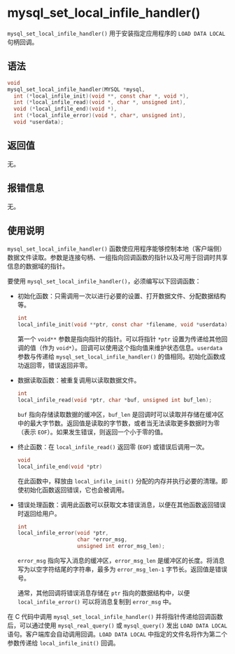 mysql_set_local_infile_handler() 
=====================================================

`mysql_set_local_infile_handler()` 用于安装指定应用程序的 `LOAD DATA LOCAL` 句柄回调。

语法 
-----------------------

```c
void
mysql_set_local_infile_handler(MYSQL *mysql,
  int (*local_infile_init)(void **, const char *, void *),
  int (*local_infile_read)(void *, char *, unsigned int),
  void (*local_infile_end)(void *),
  int (*local_infile_error)(void *, char*, unsigned int),
  void *userdata);
```



返回值 
------------------------

无。

报错信息 
-------------------------

无。

使用说明 
-------------------------

`mysql_set_local_infile_handler()` 函数使应用程序能够控制本地（客户端侧）数据文件读取。参数是连接句柄、一组指向回调函数的指针以及可用于回调时共享信息的数据域的指针。

要使用 `mysql_set_local_infile_handler()`，必须编写以下回调函数：

* 初始化函数：只需调用一次以进行必要的设置、打开数据文件、分配数据结构等。

  ```c
  int
  local_infile_init(void **ptr, const char *filename, void *userdata);
  ```

  

  第一个 `void**` 参数是指向指针的指针。可以将指针 `*ptr` 设置为传递给其他回调的值（作为 `void*`）。回调可以使用这个指向值来维护状态信息。`userdata` 参数与传递给 `mysql_set_local_infile_handler()` 的值相同。初始化函数成功返回零，错误返回非零。
  

* 数据读取函数：被重复调用以读取数据文件。

  ```c
  int
  local_infile_read(void *ptr, char *buf, unsigned int buf_len);
  ```

  

  `buf` 指向存储读取数据的缓冲区，`buf_len` 是回调时可以读取并存储在缓冲区中的最大字节数。返回值是读取的字节数，或者当无法读取更多数据时为零（表示 `EOF`）。如果发生错误，则返回一个小于零的值。
  

* 终止函数：在 `local_infile_read()` 返回零 (`EOF`) 或错误后调用一次。

  ```c
  void
  local_infile_end(void *ptr)
  ```

  

  在此函数中，释放由 `local_infile_init()` 分配的内存并执行必要的清理。即使初始化函数返回错误，它也会被调用。
  

* 错误处理函数：调用此函数可以获取文本错误消息，以便在其他函数返回错误时返回给用户。

  ```c
  int
  local_infile_error(void *ptr,
                     char *error_msg,
                     unsigned int error_msg_len);
  ```

  

  `error_msg` 指向写入消息的缓冲区，`error_msg_len` 是缓冲区的长度。将消息写为以空字符结尾的字符串，最多为 `error_msg_len-1` 字节长。返回值是错误号。

  通常，其他回调将错误消息存储在 `ptr` 指向的数据结构中，以便 `local_infile_error()` 可以将消息复制到 `error_msg` 中。
  




在 C 代码中调用 `mysql_set_local_infile_handler()` 并将指针传递给回调函数后，可以通过使用 `mysql_real_query()` 或 `mysql_query()` 发出 `LOAD DATA LOCAL` 语句。客户端库会自动调用回调。`LOAD DATA LOCAL` 中指定的文件名将作为第二个参数传递给 `local_infile_init()` 回调。

